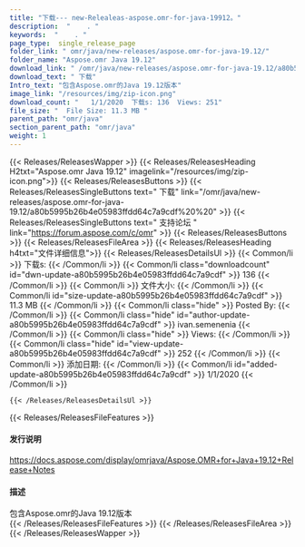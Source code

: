 ```yaml
---
title: "下载--- new-Relealeas-aspose.omr-for-java-19912。" 
description:  "    . " 
keywords:  "    . " 
page_type:  single_release_page
folder_link: " omr/java/new-releases/aspose.omr-for-java-19.12/"
folder_name: "Aspose.omr Java 19.12"
download_link: " /omr/java/new-releases/aspose.omr-for-java-19.12/a80b5995b26b4e05983ffdd64c7a9cdf"
download_text: " 下载"
Intro_text: "包含Aspose.omr的Java 19.12版本"
image_link: "/resources/img/zip-icon.png"
download_count: "   1/1/2020  下载s: 136  Views: 251"
file_size: "  File Size: 11.3 MB "
parent_path: "omr/java"
section_parent_path: "omr/java"
weight: 1
---
```


{{< Releases/ReleasesWapper >}}
  {{< Releases/ReleasesHeading H2txt="Aspose.omr Java 19.12" imagelink="/resources/img/zip-icon.png">}}
  {{< Releases/ReleasesButtons >}}
    {{< Releases/ReleasesSingleButtons text=" 下载" link="/omr/java/new-releases/aspose.omr-for-java-19.12/a80b5995b26b4e05983ffdd64c7a9cdf%20%20" >}}
    {{< Releases/ReleasesSingleButtons text=" 支持论坛 " link="https://forum.aspose.com/c/omr" >}}
  {{< Releases/ReleasesButtons >}}
  {{< Releases/ReleasesFileArea >}}
    {{< Releases/ReleasesHeading h4txt="文件详细信息">}}
    {{< Releases/ReleasesDetailsUl >}}
            {{< Common/li  >}} 下载s: {{< /Common/li >}} 
      {{< Common/li class="downloadcount" id="dwn-update-a80b5995b26b4e05983ffdd64c7a9cdf" >}} 136 {{< /Common/li >}} 
      {{< Common/li  >}} 文件大小: {{< /Common/li >}} 
      {{< Common/li id="size-update-a80b5995b26b4e05983ffdd64c7a9cdf" >}} 11.3 MB {{< /Common/li >}} 
      {{< Common/li  class="hide" >}} Posted By: {{< /Common/li >}} 
      {{< Common/li class="hide" id="author-update-a80b5995b26b4e05983ffdd64c7a9cdf" >}} ivan.semenenia {{< /Common/li >}} 
      {{< Common/li class="hide"  >}} Views: {{< /Common/li >}} 
      {{< Common/li class="hide" id="view-update-a80b5995b26b4e05983ffdd64c7a9cdf" >}} 252 {{< /Common/li >}} 
      {{< Common/li  >}} 添加日期: {{< /Common/li >}} 
      {{< Common/li id="added-update-a80b5995b26b4e05983ffdd64c7a9cdf" >}} 1/1/2020 {{< /Common/li >}} 

    {{< /Releases/ReleasesDetailsUl >}}

  {{< Releases/ReleasesFileFeatures >}}
      <h4>发行说明</h4><div><a href="https://docs.aspose.com/display/omrjava/Aspose.OMR+for+Java+19.12+Release+Notes">https://docs.aspose.com/display/omrjava/Aspose.OMR+for+Java+19.12+Release+Notes</a></div><h4>描述</h4><div class="HTMLDescription">包含Aspose.omr的Java 19.12版本</div>
  {{< /Releases/ReleasesFileFeatures >}}
 {{< /Releases/ReleasesFileArea >}}
{{< /Releases/ReleasesWapper >}}



